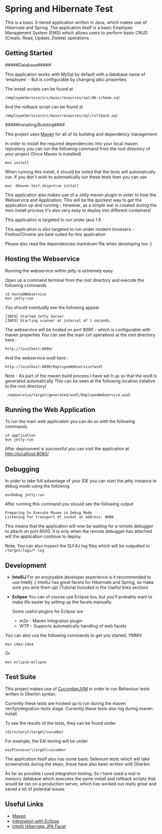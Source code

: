 Spring and Hibernate Test
=========================

This is a basic 3-tiered application written in Java, which makes use of Hibernate and Spring.
The application itself is a basic Employee Management System (EMS) which allows users to perform
basic CRUD (Create, Read, Update, Delete) operations

Getting Started
---------------

#####Database#####

This application works with MySql by default with a database name of 'employee' - But is configurable by changing jdbc.properties

The install scripts can be found at

    /employeeService/src/main/resources/sql/db-schema.sql

And the rollback script can be found at

    /employeeService/src/main/resources/sql/rollback.sql


#####Installing/Building####

This project uses [Maven](http://maven.apache.org/) for all of its building and dependency management

In order to install the required dependencies into your local maven repository you can run the following command
from the root directory of your project (Once Maven is installed)

    mvn install
    
When running this install, it should be noted that the tests will automatically run.
If you don't wish to automatically run these tests then you can use

    mvn -Dmaven.test.skip=true install

This application also makes use of a Jetty maven plugin in order to host the Webservice and Application;
This will be the quickest way to get the application up and running - However, as a simple war is created during
the mvn install process it's also very easy to deploy into different containers!

This application is targeted to run under java 1.6

This application is also targeted to run under modern browsers - Firefox/Chrome are best suited for this application

Please also read the dependencies markdown file when developing too :)

Hosting the Webservice
----------------------

Running the webservice within jetty is extremely easy.

Open up a command terminal from the root directory and execute the following commands

    cd hostedWebservice
    mvn jetty:run

You should eventually see the following appear

	[INFO] Started Jetty Server
	[INFO] Starting scanner at interval of 1 seconds.

The webservice will be hosted on port 8090 - which is configurable with maven properties
You can see the main cxf operations at the root directory here :

    http://localhost:8090/

And the webservice wsdl here :

    http://localhost:8090/EmployeeWebservice?wsdl

Note - As part of the maven build process I have set it up so that the wsdl is generated automatically
This can be seen at the following location (relative to the root directory)

     /webservice/target/generated/wsdl/EmployeeWebservice.wsdl
 
	
Running the Web Application 
----------------------------

To run the main web application you can do so with the following commands

    cd application
    mvn jetty:run

After deployment is successful you can visit the application at [http://localhost:8080/](http://localhost:8080)

Debugging
---------

In order to take full advantage of your IDE you can start the jetty instance in debug mode using the following

    mvnDebug jetty:run

After running this command you should see the following output

    Preparing to Execute Maven in Debug Mode
    Listening for transport dt_socket at address: 8000
    
This means that the application will now be waiting for a remote debugger to attach on port 8000. 
It is only when the remote debugger has attached will the application continue to deploy

Note; You can also inspect the SLF4J log files which will be outputted to `/target/logs/*.log`

Development
------------

- **IntelliJ**
    For an enojoyable developer experience is it recommended to use Intellij :)
    IntelliJ has great facets for Hibernate and Spring, so make sure you wire them up! (Tutorial Included in the Useful links section)

- **Eclipse**
    You can of course use Eclipse too, but you'll probably want to make life easier by setting up the facets manually.
   
    Some useful plugins for Eclipse are 
	     
    - *m2e* - Maven Integration plugin
	- *WTP* - Supports automatically handling of web facets
		 
You can also use the following commands to get you started, YMMV

    mvn idea:idea

Or

	mvn eclipse:eclipse

Test Suite
-------

This project makes use of [CucumberJVM](https://github.com/cucumber/cucumber-jvm) in order to run Behaviour tests written in Gherkin syntax.

Currently these tests are hooked up to run during the maven verify/integration-tests stage. Currently these tests also log during maven install.

To see the results of the tests, they can be found under

    [directory]/target/cucumber
	
For example, the EAI testing will be under 

    eaiProcessor\target\cucumber
	
The application itself also has some basic Selenium tests which will take screenshots during the steps, these have also been written with Gherkin

As far as possible I used integration testing; So I have used a real in memory database which executes the same install and rollback scripts 
that would be ran on a production server, which has worked out really great and saved a lot of potential issues

Useful Links
------------
- [Maven](http://maven.apache.org/)
- [Integration with Eclipse](http://viralpatel.net/blogs/generate-dynamic-web-project-maven-eclipse-wtp)
- [Intellij Hibernate JPA Facet](http://www.jetbrains.com/idea/features/jpa_hibernate.html)